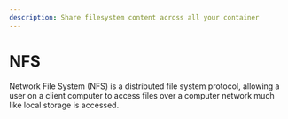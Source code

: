 ```yaml
---
description: Share filesystem content across all your container
---
```


# NFS

Network File System \(NFS\) is a distributed file system protocol, allowing a user on a client computer to access files over a computer network much like local storage is accessed.



